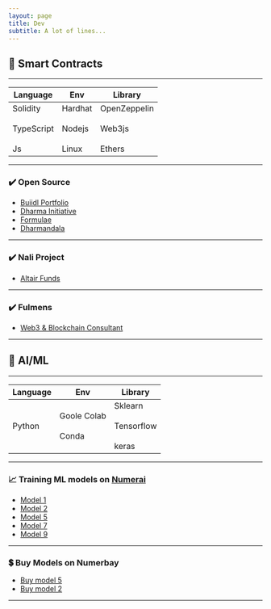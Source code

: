 ```yaml
---
layout: page
title: Dev 
subtitle: A lot of lines...
---
```


## 📑 Smart Contracts 

---

| Language    | Env     | Library      |
| ----------- | ------- | ------------ |
| Solidity <br><br> TypeScript <br><br> Js | Hardhat <br><br> Nodejs <br><br> Linux |  OpenZeppelin <br><br> Web3js <br><br> Ethers|

---


### ✔️ Open Source

- [Buiidl Portfolio](https://buidlguidl.com/builders/0xb542E27732a390f509fD1FF6844a8386fe320f7f)
- [Dharma Initiative](https://dharmainitiative.netlify.com)
- [Formulae](https://formulae-nft.netlify.com)
- [Dharmandala](https://dharmandala.netlify.com)

---

### ✔️ Nali Project


- [Altair Funds](https://app.nali.finance/altair-funds)

---

### ✔️ Fulmens 

- [Web3 & Blockchain Consultant](https://fulmensrls.it)

---

## 🤖 AI/ML 

---

| Language  | Env                        | Library    |
| ----------| -----------                | ---------- |
| Python    | Goole Colab <br><br> Conda | Sklearn <br><br> Tensorflow <br><br> keras |

---

### 📈 Training ML models on [Numerai](https://numer.ai)

- [Model 1](https://numer.ai/scobruone)
- [Model 2](https://numer.ai/scobrutwo)
- [Model 5](https://numer.ai/scobrufive)
- [Model 7](https://numer.ai/scobruseven)
- [Model 9](https://numer.ai/scobrunine)

---

### 💲 Buy Models on Numerbay


- [Buy model 5](https://numerbay.ai/product/numerai-predictions/scobrufive)
- [Buy model 2](https://numerbay.ai/product/numerai-predictions/scobrutwo)

***

